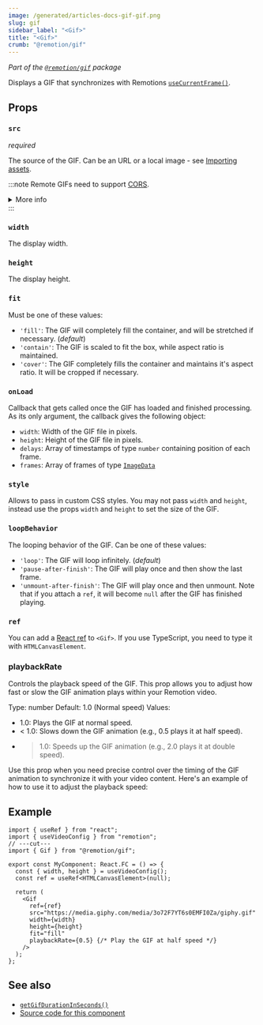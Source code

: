 ```yaml
---
image: /generated/articles-docs-gif-gif.png
slug: gif
sidebar_label: "<Gif>"
title: "<Gif>"
crumb: "@remotion/gif"
---
```


_Part of the [`@remotion/gif`](/docs/gif) package_

Displays a GIF that synchronizes with Remotions [`useCurrentFrame()`](/docs/use-current-frame).

## Props

### `src`

_required_

The source of the GIF. Can be an URL or a local image - see [Importing assets](/docs/assets).

:::note
Remote GIFs need to support [CORS](https://developer.mozilla.org/en-US/docs/Web/HTTP/CORS).

<details>
<summary>More info</summary>
<ul>
<li>
Remotion's origin is usually <code>http://localhost:3000</code>, but it may be different if rendering on Lambda or the port is busy.
</li>
<li>
You can <a href="/docs/chromium-flags#--disable-web-security">disable CORS</a> during renders.
</li>
</ul>
</details>
:::

### `width`

The display width.

### `height`

The display height.

### `fit`

Must be one of these values:

- `'fill'`: The GIF will completely fill the container, and will be stretched if necessary. (_default_)
- `'contain'`: The GIF is scaled to fit the box, while aspect ratio is maintained.
- `'cover'`: The GIF completely fills the container and maintains it's aspect ratio. It will be cropped if necessary.

### `onLoad`

Callback that gets called once the GIF has loaded and finished processing. As its only argument, the callback gives the following object:

- `width`: Width of the GIF file in pixels.
- `height`: Height of the GIF file in pixels.
- `delays`: Array of timestamps of type `number` containing position of each frame.
- `frames`: Array of frames of type [`ImageData`](https://developer.mozilla.org/en-US/docs/Web/API/ImageData)

### `style`

Allows to pass in custom CSS styles. You may not pass `width` and `height`, instead use the props `width` and `height` to set the size of the GIF.

### `loopBehavior`<AvailableFrom v="3.3.4" />

The looping behavior of the GIF. Can be one of these values:

- `'loop'`: The GIF will loop infinitely. (_default_)
- `'pause-after-finish'`: The GIF will play once and then show the last frame.
- `'unmount-after-finish'`: The GIF will play once and then unmount. Note that if you attach a `ref`, it will become `null` after the GIF has finished playing.

### `ref`<AvailableFrom v="3.3.88" />

You can add a [React ref](https://react.dev/learn/manipulating-the-dom-with-refs) to `<Gif>`. If you use TypeScript, you need to type it with `HTMLCanvasElement`.


### playbackRate<AvailableFrom v="3.4.0" />

Controls the playback speed of the GIF. This prop allows you to adjust how fast or slow the GIF animation plays within your Remotion video.

Type: number
Default: 1.0 (Normal speed)
Values:
- 1.0: Plays the GIF at normal speed.
- < 1.0: Slows down the GIF animation (e.g., 0.5 plays it at half speed).
- > 1.0: Speeds up the GIF animation (e.g., 2.0 plays it at double speed).

Use this prop when you need precise control over the timing of the GIF animation to synchronize it with your video content. Here's an example of how to use it to adjust the playback speed:

## Example

```tsx twoslash
import { useRef } from "react";
import { useVideoConfig } from "remotion";
// ---cut---
import { Gif } from "@remotion/gif";

export const MyComponent: React.FC = () => {
  const { width, height } = useVideoConfig();
  const ref = useRef<HTMLCanvasElement>(null);

  return (
    <Gif
      ref={ref}
      src="https://media.giphy.com/media/3o72F7YT6s0EMFI0Za/giphy.gif"
      width={width}
      height={height}
      fit="fill"
      playbackRate={0.5} {/* Play the GIF at half speed */}
    />
  );
};
```

## See also

- [`getGifDurationInSeconds()`](/docs/gif/get-gif-duration-in-seconds)
- [Source code for this component](https://github.com/remotion-dev/remotion/blob/main/packages/gif/src/Gif.tsx)
